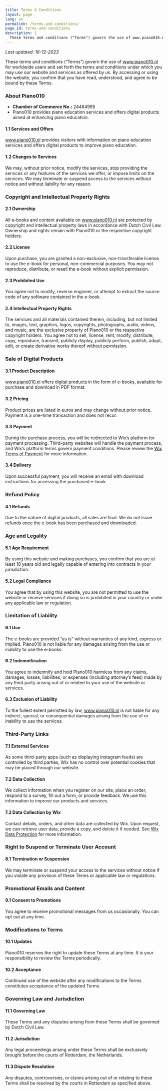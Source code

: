 ```yaml
---
title: Terms & Conditions
layout: page
lang: en
permalink: /terms-and-conditions/
page_id: terms-and-conditions
description: |
  These terms and conditions ("Terms") govern the use of www.piano010.nl for worldwide users and set forth the terms and conditions under which you may use our website and services as offered by us. By accessing or using the website, you approve that you have read, understood, and agree to be bound by these Terms.
---
```


_Last updated: 16-12-2023_

These terms and conditions (“Terms”) govern the use of www.piano010.nl for worldwide users and set forth the terms and conditions under which you may use our website and services as offered by us. By accessing or using the website, you confirm that you have read, understood, and agree to be bound by these Terms.

### About Piano010

- **Chamber of Commerce No.:** 24484995
- Piano010 provides piano education services and offers digital products aimed at enhancing piano education.

#### 1.1 Services and Offers
www.piano010.nl provides visitors with information on piano education services and offers digital products to improve piano education.

#### 1.2 Changes to Services
We may, without prior notice, modify the services, stop providing the services or any features of the services we offer, or impose limits on the services. We may terminate or suspend access to the services without notice and without liability for any reason.

### Copyright and Intellectual Property Rights

#### 2.1 Ownership
All e-books and content available on www.piano010.nl are protected by copyright and intellectual property laws in accordance with Dutch Civil Law. Ownership and rights remain with Piano010 or the respective copyright holders.

#### 2.2 License
Upon purchase, you are granted a non-exclusive, non-transferable license to use the e-book for personal, non-commercial purposes. You may not reproduce, distribute, or resell the e-book without explicit permission.

#### 2.3 Prohibited Use
You agree not to modify, reverse engineer, or attempt to extract the source code of any software contained in the e-book.

#### 2.4 Intellectual Property Rights
The services and all materials contained therein, including, but not limited to, images, text, graphics, logos, copyrights, photographs, audio, videos, and music, are the exclusive property of Piano010 or the respective copyright holders. You agree not to sell, license, rent, modify, distribute, copy, reproduce, transmit, publicly display, publicly perform, publish, adapt, edit, or create derivative works thereof without permission.

### Sale of Digital Products

#### 3.1 Product Description
www.piano010.nl offers digital products in the form of e-books, available for purchase and download in PDF format.

#### 3.2 Pricing
Product prices are listed in euros and may change without prior notice. Payment is a one-time transaction and does not recur.

#### 3.3 Payment
During the purchase process, you will be redirected to Wix’s platform for payment processing. Third-party websites will handle the payment process, and Wix’s platform terms govern payment conditions. Please review the [Wix Terms of Payment](https://www.wix.com/about/terms-of-payments) for more information.

#### 3.4 Delivery
Upon successful payment, you will receive an email with download instructions for accessing the purchased e-book.

### Refund Policy

#### 4.1 Refunds
Due to the nature of digital products, all sales are final. We do not issue refunds once the e-book has been purchased and downloaded.

### Age and Legality

#### 5.1 Age Requirement
By using this website and making purchases, you confirm that you are at least 18 years old and legally capable of entering into contracts in your jurisdiction.

#### 5.2 Legal Compliance
You agree that by using this website, you are not permitted to use the website or receive services if doing so is prohibited in your country or under any applicable law or regulation.

### Limitation of Liability

#### 6.1 Use
The e-books are provided “as is” without warranties of any kind, express or implied. Piano010 is not liable for any damages arising from the use or inability to use the e-books.

#### 6.2 Indemnification
You agree to indemnify and hold Piano010 harmless from any claims, damages, losses, liabilities, or expenses (including attorney’s fees) made by any third party arising out of or related to your use of the website or services.

#### 6.3 Exclusion of Liability
To the fullest extent permitted by law, www.piano010.nl is not liable for any indirect, special, or consequential damages arising from the use of or inability to use the services.

### Third-Party Links

#### 7.1 External Services
As some third-party apps (such as displaying Instagram feeds) are controlled by third parties, Wix has no control over potential cookies that may be placed through our website.

#### 7.2 Data Collection
We collect information when you register on our site, place an order, respond to a survey, fill out a form, or provide feedback. We use this information to improve our products and services.

#### 7.3 Data Collection by Wix
Contact details, orders, and other data are collected by Wix. Upon request, we can retrieve user data, provide a copy, and delete it if needed. See [Wix Data Protection](https://www.wix.com/about/privacy-dpa-users) for more information.

### Right to Suspend or Terminate User Account

#### 8.1 Termination or Suspension
We may terminate or suspend your access to the services without notice if you violate any provision of these Terms or applicable law or regulations.

### Promotional Emails and Content

#### 9.1 Consent to Promotions
You agree to receive promotional messages from us occasionally. You can opt out at any time.

### Modifications to Terms

#### 10.1 Updates
Piano010 reserves the right to update these Terms at any time. It is your responsibility to review the Terms periodically.

#### 10.2 Acceptance
Continued use of the website after any modifications to the Terms constitutes acceptance of the updated Terms.

### Governing Law and Jurisdiction

#### 11.1 Governing Law
These Terms and any disputes arising from these Terms shall be governed by Dutch Civil Law.

#### 11.2 Jurisdiction
Any legal proceedings arising under these Terms shall be exclusively brought before the courts of Rotterdam, the Netherlands.

#### 11.3 Dispute Resolution
Any disputes, controversies, or claims arising out of or relating to these Terms shall be resolved by the courts in Rotterdam as specified above.
